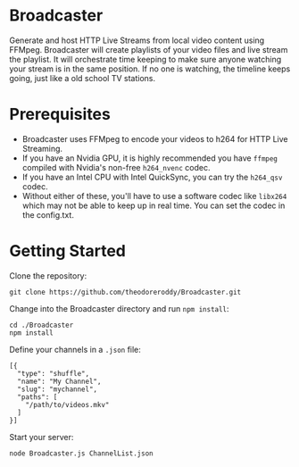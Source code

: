 # Broadcaster
Generate and host HTTP Live Streams from local video content using FFMpeg. Broadcaster will create playlists of your video files and live stream the playlist. It will orchestrate time keeping to make sure anyone watching your stream is in the same position. If no one is watching, the timeline keeps going, just like a old school TV stations.

# Prerequisites
* Broadcaster uses FFMpeg to encode your videos to h264 for HTTP Live Streaming.
* If you have an Nvidia GPU, it is highly recommended you have `ffmpeg` compiled with Nvidia's non-free `h264_nvenc` codec.
* If you have an Intel CPU with Intel QuickSync, you can try the `h264_qsv` codec.
* Without either of these, you'll have to use a software codec like `libx264` which may not be able to keep up in real time. You can set the codec in the config.txt.

# Getting Started

Clone the repository:
```
git clone https://github.com/theodoreroddy/Broadcaster.git
```

Change into the Broadcaster directory and run `npm install`:
```
cd ./Broadcaster
npm install
```

Define your channels in a `.json` file:
```
[{
  "type": "shuffle",
  "name": "My Channel",
  "slug": "mychannel",
  "paths": [
    "/path/to/videos.mkv"
  ]
}]
``` 

Start your server:
```
node Broadcaster.js ChannelList.json
```